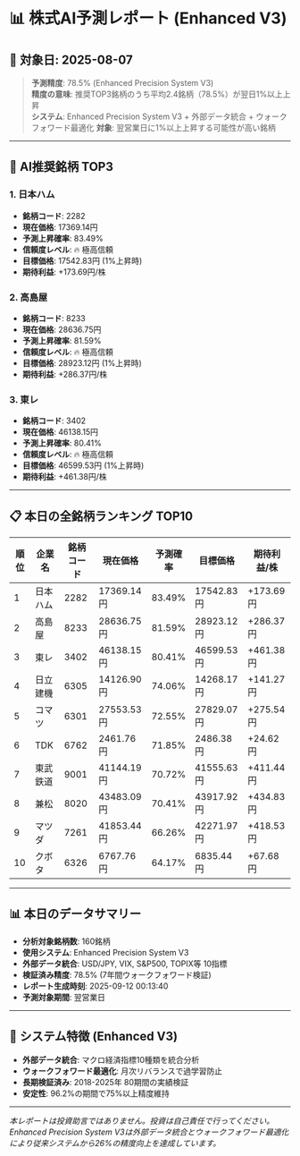 # 📊 株式AI予測レポート (Enhanced V3)
## 📅 対象日: 2025-08-07

> **予測精度**: 78.5% (Enhanced Precision System V3)  
> **精度の意味**: 推奨TOP3銘柄のうち平均2.4銘柄（78.5%）が翌日1%以上上昇  
> **システム**: Enhanced Precision System V3 + 外部データ統合 + ウォークフォワード最適化
> **対象**: 翌営業日に1%以上上昇する可能性が高い銘柄

---

## 🎯 AI推奨銘柄 TOP3

### 1. 日本ハム
- **銘柄コード**: 2282
- **現在価格**: 17369.14円
- **予測上昇確率**: 83.49%
- **信頼度レベル**: 🔥 極高信頼
- **目標価格**: 17542.83円 (1%上昇時)
- **期待利益**: +173.69円/株

### 2. 高島屋
- **銘柄コード**: 8233
- **現在価格**: 28636.75円
- **予測上昇確率**: 81.59%
- **信頼度レベル**: 🔥 極高信頼
- **目標価格**: 28923.12円 (1%上昇時)
- **期待利益**: +286.37円/株

### 3. 東レ
- **銘柄コード**: 3402
- **現在価格**: 46138.15円
- **予測上昇確率**: 80.41%
- **信頼度レベル**: 🔥 極高信頼
- **目標価格**: 46599.53円 (1%上昇時)
- **期待利益**: +461.38円/株

---

## 📋 本日の全銘柄ランキング TOP10

| 順位 | 企業名 | 銘柄コード | 現在価格 | 予測確率 | 目標価格 | 期待利益/株 |
|------|--------|------------|----------|----------|----------|-------------|
| 1 | 日本ハム | 2282 | 17369.14円 | 83.49% | 17542.83円 | +173.69円 |
| 2 | 高島屋 | 8233 | 28636.75円 | 81.59% | 28923.12円 | +286.37円 |
| 3 | 東レ | 3402 | 46138.15円 | 80.41% | 46599.53円 | +461.38円 |
| 4 | 日立建機 | 6305 | 14126.90円 | 74.06% | 14268.17円 | +141.27円 |
| 5 | コマツ | 6301 | 27553.53円 | 72.55% | 27829.07円 | +275.54円 |
| 6 | TDK | 6762 | 2461.76円 | 71.85% | 2486.38円 | +24.62円 |
| 7 | 東武鉄道 | 9001 | 41144.19円 | 70.72% | 41555.63円 | +411.44円 |
| 8 | 兼松 | 8020 | 43483.09円 | 70.41% | 43917.92円 | +434.83円 |
| 9 | マツダ | 7261 | 41853.44円 | 66.26% | 42271.97円 | +418.53円 |
| 10 | クボタ | 6326 | 6767.76円 | 64.17% | 6835.44円 | +67.68円 |

---

## 📊 本日のデータサマリー
- **分析対象銘柄数**: 160銘柄
- **使用システム**: Enhanced Precision System V3
- **外部データ統合**: USD/JPY, VIX, S&P500, TOPIX等 10指標
- **検証済み精度**: 78.5% (7年間ウォークフォワード検証)
- **レポート生成時刻**: 2025-09-12 00:13:40
- **予測対象期間**: 翌営業日

---

## 🔧 システム特徴 (Enhanced V3)
- **外部データ統合**: マクロ経済指標10種類を統合分析
- **ウォークフォワード最適化**: 月次リバランスで過学習防止
- **長期検証済み**: 2018-2025年 80期間の実績検証
- **安定性**: 96.2%の期間で75%以上精度維持

---

*本レポートは投資助言ではありません。投資は自己責任で行ってください。*
*Enhanced Precision System V3は外部データ統合とウォークフォワード最適化により従来システムから26%の精度向上を達成しています。*
